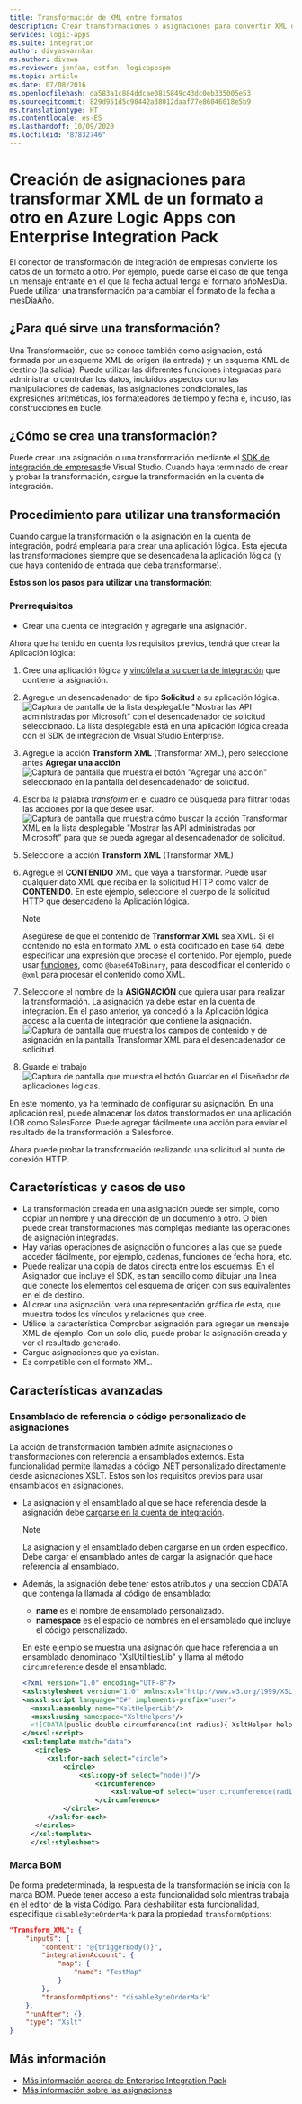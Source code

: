 ```yaml
---
title: Transformación de XML entre formatos
description: Crear transformaciones o asignaciones para convertir XML de un formato a otro en Azure Logic Apps con Enterprise Integration Pack
services: logic-apps
ms.suite: integration
author: divyaswarnkar
ms.author: divswa
ms.reviewer: jonfan, estfan, logicappspm
ms.topic: article
ms.date: 07/08/2016
ms.openlocfilehash: da583a1c884ddcae0815849c43dc0eb335005e53
ms.sourcegitcommit: 829d951d5c90442a38012daaf77e86046018e5b9
ms.translationtype: HT
ms.contentlocale: es-ES
ms.lasthandoff: 10/09/2020
ms.locfileid: "87832746"
---
```

# <a name="create-maps-that-transform-xml-between-formats-in-azure-logic-apps-with-enterprise-integration-pack"></a>Creación de asignaciones para transformar XML de un formato a otro en Azure Logic Apps con Enterprise Integration Pack

El conector de transformación de integración de empresas convierte los datos de un formato a otro. Por ejemplo, puede darse el caso de que tenga un mensaje entrante en el que la fecha actual tenga el formato añoMesDía. Puede utilizar una transformación para cambiar el formato de la fecha a mesDíaAño.

## <a name="what-does-a-transform-do"></a>¿Para qué sirve una transformación?
Una Transformación, que se conoce también como asignación, está formada por un esquema XML de origen (la entrada) y un esquema XML de destino (la salida). Puede utilizar las diferentes funciones integradas para administrar o controlar los datos, incluidos aspectos como las manipulaciones de cadenas, las asignaciones condicionales, las expresiones aritméticas, los formateadores de tiempo y fecha e, incluso, las construcciones en bucle.

## <a name="how-to-create-a-transform"></a>¿Cómo se crea una transformación?
Puede crear una asignación o una transformación mediante el [SDK de integración de empresas](https://aka.ms/vsmapsandschemas)de Visual Studio. Cuando haya terminado de crear y probar la transformación, cargue la transformación en la cuenta de integración. 

## <a name="how-to-use-a-transform"></a>Procedimiento para utilizar una transformación
Cuando cargue la transformación o la asignación en la cuenta de integración, podrá emplearla para crear una aplicación lógica. Esta ejecuta las transformaciones siempre que se desencadena la aplicación lógica (y que haya contenido de entrada que deba transformarse).

**Estos son los pasos para utilizar una transformación**:

### <a name="prerequisites"></a>Prerrequisitos

* Crear una cuenta de integración y agregarle una asignación.  

Ahora que ha tenido en cuenta los requisitos previos, tendrá que crear la Aplicación lógica:  

1. Cree una aplicación lógica y [vincúlela a su cuenta de integración](./logic-apps-enterprise-integration-create-integration-account.md "Aprenda a vincular una cuenta de integración a una aplicación lógica.") que contiene la asignación.
2. Agregue un desencadenador de tipo **Solicitud** a su aplicación lógica.  
   ![Captura de pantalla de la lista desplegable "Mostrar las API administradas por Microsoft" con el desencadenador de solicitud seleccionado. La lista desplegable está en una aplicación lógica creada con el SDK de integración de Visual Studio Enterprise.](./media/logic-apps-enterprise-integration-transforms/transform-1.png)    
3. Agregue la acción **Transform XML** (Transformar XML), pero seleccione antes **Agregar una acción**   
   ![Captura de pantalla que muestra el botón "Agregar una acción" seleccionado en la pantalla del desencadenador de solicitud.](./media/logic-apps-enterprise-integration-transforms/transform-2.png)   
4. Escriba la palabra *transform* en el cuadro de búsqueda para filtrar todas las acciones por la que desee usar.  
   ![Captura de pantalla que muestra cómo buscar la acción Transformar XML en la lista desplegable "Mostrar las API administradas por Microsoft" para que se pueda agregar al desencadenador de solicitud.](./media/logic-apps-enterprise-integration-transforms/transform-3.png)  
5. Seleccione la acción **Transform XML** (Transformar XML)   
6. Agregue el **CONTENIDO** XML que vaya a transformar. Puede usar cualquier dato XML que reciba en la solicitud HTTP como valor de **CONTENIDO**. En este ejemplo, seleccione el cuerpo de la solicitud HTTP que desencadenó la Aplicación lógica.

   > [!NOTE]
   > Asegúrese de que el contenido de **Transformar XML** sea XML. Si el contenido no está en formato XML o está codificado en base 64, debe especificar una expresión que procese el contenido. Por ejemplo, puede usar [funciones](logic-apps-workflow-definition-language.md#functions), como ```@base64ToBinary```, para descodificar el contenido o ```@xml``` para procesar el contenido como XML.
 

7. Seleccione el nombre de la **ASIGNACIÓN** que quiera usar para realizar la transformación. La asignación ya debe estar en la cuenta de integración. En el paso anterior, ya concedió a la Aplicación lógica acceso a la cuenta de integración que contiene la asignación.      
   ![Captura de pantalla que muestra los campos de contenido y de asignación en la pantalla Transformar XML para el desencadenador de solicitud.](./media/logic-apps-enterprise-integration-transforms/transform-4.png) 
8. Guarde el trabajo  
    ![Captura de pantalla que muestra el botón Guardar en el Diseñador de aplicaciones lógicas.](./media/logic-apps-enterprise-integration-transforms/transform-5.png) 

En este momento, ya ha terminado de configurar su asignación. En una aplicación real, puede almacenar los datos transformados en una aplicación LOB como SalesForce. Puede agregar fácilmente una acción para enviar el resultado de la transformación a Salesforce. 

Ahora puede probar la transformación realizando una solicitud al punto de conexión HTTP.  


## <a name="features-and-use-cases"></a>Características y casos de uso
* La transformación creada en una asignación puede ser simple, como copiar un nombre y una dirección de un documento a otro. O bien puede crear transformaciones más complejas mediante las operaciones de asignación integradas.  
* Hay varias operaciones de asignación o funciones a las que se puede acceder fácilmente, por ejemplo, cadenas, funciones de fecha hora, etc.  
* Puede realizar una copia de datos directa entre los esquemas. En el Asignador que incluye el SDK, es tan sencillo como dibujar una línea que conecte los elementos del esquema de origen con sus equivalentes en el de destino.  
* Al crear una asignación, verá una representación gráfica de esta, que muestra todos los vínculos y relaciones que cree.
* Utilice la característica Comprobar asignación para agregar un mensaje XML de ejemplo. Con un solo clic, puede probar la asignación creada y ver el resultado generado.  
* Cargue asignaciones que ya existan.  
* Es compatible con el formato XML.

## <a name="advanced-features"></a>Características avanzadas

### <a name="reference-assembly-or-custom-code-from-maps"></a>Ensamblado de referencia o código personalizado de asignaciones 
La acción de transformación también admite asignaciones o transformaciones con referencia a ensamblados externos. Esta funcionalidad permite llamadas a código .NET personalizado directamente desde asignaciones XSLT. Estos son los requisitos previos para usar ensamblados en asignaciones.

* La asignación y el ensamblado al que se hace referencia desde la asignación debe [cargarse en la cuenta de integración](./logic-apps-enterprise-integration-maps.md). 

  > [!NOTE]
  > La asignación y el ensamblado deben cargarse en un orden específico. Debe cargar el ensamblado antes de cargar la asignación que hace referencia al ensamblado.

* Además, la asignación debe tener estos atributos y una sección CDATA que contenga la llamada al código de ensamblado:

    * **name** es el nombre de ensamblado personalizado.
    * **namespace** es el espacio de nombres en el ensamblado que incluye el código personalizado.

  En este ejemplo se muestra una asignación que hace referencia a un ensamblado denominado "XslUtilitiesLib" y llama al método `circumreference` desde el ensamblado.

  ```xml
  <?xml version="1.0" encoding="UTF-8"?>
  <xsl:stylesheet version="1.0" xmlns:xsl="http://www.w3.org/1999/XSL/Transform" xmlns:msxsl="urn:schemas-microsoft-com:xslt" xmlns:user="urn:my-scripts">
  <msxsl:script language="C#" implements-prefix="user">
    <msxsl:assembly name="XsltHelperLib"/>
    <msxsl:using namespace="XsltHelpers"/>
    <![CDATA[public double circumference(int radius){ XsltHelper helper = new XsltHelper(); return helper.circumference(radius); }]]>
  </msxsl:script>
  <xsl:template match="data">
     <circles>
        <xsl:for-each select="circle">
            <circle>
                <xsl:copy-of select="node()"/>
                    <circumference>
                        <xsl:value-of select="user:circumference(radius)"/>
                    </circumference>
            </circle>
        </xsl:for-each>
     </circles>
    </xsl:template>
    </xsl:stylesheet>
  ```


### <a name="byte-order-mark"></a>Marca BOM
De forma predeterminada, la respuesta de la transformación se inicia con la marca BOM. Puede tener acceso a esta funcionalidad solo mientras trabaja en el editor de la vista Código. Para deshabilitar esta funcionalidad, especifique `disableByteOrderMark` para la propiedad `transformOptions`:

```json
"Transform_XML": {
    "inputs": {
        "content": "@{triggerBody()}",
        "integrationAccount": {
            "map": {
                "name": "TestMap"
            }
        },
        "transformOptions": "disableByteOrderMark"
    },
    "runAfter": {},
    "type": "Xslt"
}
```





## <a name="learn-more"></a>Más información
* [Más información acerca de Enterprise Integration Pack](../logic-apps/logic-apps-enterprise-integration-overview.md "Información sobre Enterprise Integration Pack")  
* [Más información sobre las asignaciones](../logic-apps/logic-apps-enterprise-integration-maps.md "Información sobre las asignaciones de integración empresarial")  
